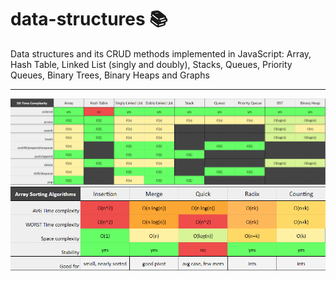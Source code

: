 # data-structures 📚

Data structures and its CRUD methods implemented in JavaScript: Array, Hash Table, Linked List (singly and doubly), Stacks, Queues, Priority Queues, Binary Trees, Binary Heaps and Graphs

______________________

<img src="ds_1.PNG">
<img src="ds_2.PNG">
